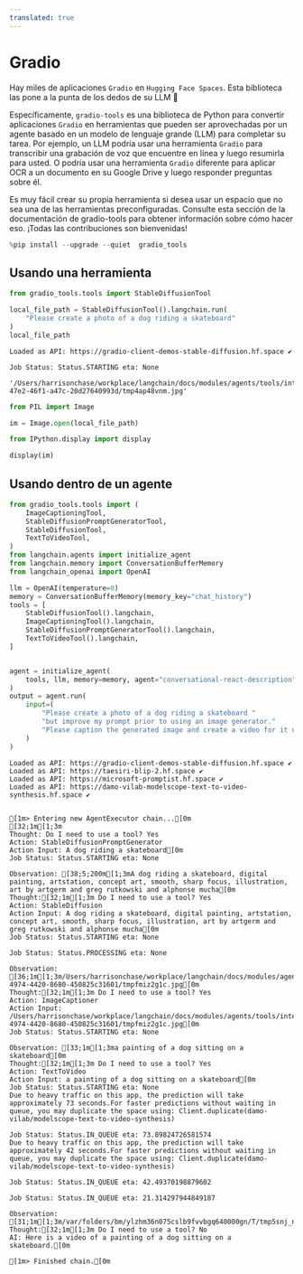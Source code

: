 ```yaml
---
translated: true
---
```


# Gradio

Hay miles de aplicaciones `Gradio` en `Hugging Face Spaces`. Esta biblioteca las pone a la punta de los dedos de su LLM 🦾

Específicamente, `gradio-tools` es una biblioteca de Python para convertir aplicaciones `Gradio` en herramientas que pueden ser aprovechadas por un agente basado en un modelo de lenguaje grande (LLM) para completar su tarea. Por ejemplo, un LLM podría usar una herramienta `Gradio` para transcribir una grabación de voz que encuentre en línea y luego resumirla para usted. O podría usar una herramienta `Gradio` diferente para aplicar OCR a un documento en su Google Drive y luego responder preguntas sobre él.

Es muy fácil crear su propia herramienta si desea usar un espacio que no sea una de las herramientas preconfiguradas. Consulte esta sección de la documentación de gradio-tools para obtener información sobre cómo hacer eso. ¡Todas las contribuciones son bienvenidas!

```python
%pip install --upgrade --quiet  gradio_tools
```

## Usando una herramienta

```python
from gradio_tools.tools import StableDiffusionTool
```

```python
local_file_path = StableDiffusionTool().langchain.run(
    "Please create a photo of a dog riding a skateboard"
)
local_file_path
```

```output
Loaded as API: https://gradio-client-demos-stable-diffusion.hf.space ✔

Job Status: Status.STARTING eta: None
```

```output
'/Users/harrisonchase/workplace/langchain/docs/modules/agents/tools/integrations/b61c1dd9-47e2-46f1-a47c-20d27640993d/tmp4ap48vnm.jpg'
```

```python
from PIL import Image
```

```python
im = Image.open(local_file_path)
```

```python
from IPython.display import display

display(im)
```

## Usando dentro de un agente

```python
from gradio_tools.tools import (
    ImageCaptioningTool,
    StableDiffusionPromptGeneratorTool,
    StableDiffusionTool,
    TextToVideoTool,
)
from langchain.agents import initialize_agent
from langchain.memory import ConversationBufferMemory
from langchain_openai import OpenAI

llm = OpenAI(temperature=0)
memory = ConversationBufferMemory(memory_key="chat_history")
tools = [
    StableDiffusionTool().langchain,
    ImageCaptioningTool().langchain,
    StableDiffusionPromptGeneratorTool().langchain,
    TextToVideoTool().langchain,
]


agent = initialize_agent(
    tools, llm, memory=memory, agent="conversational-react-description", verbose=True
)
output = agent.run(
    input=(
        "Please create a photo of a dog riding a skateboard "
        "but improve my prompt prior to using an image generator."
        "Please caption the generated image and create a video for it using the improved prompt."
    )
)
```

```output
Loaded as API: https://gradio-client-demos-stable-diffusion.hf.space ✔
Loaded as API: https://taesiri-blip-2.hf.space ✔
Loaded as API: https://microsoft-promptist.hf.space ✔
Loaded as API: https://damo-vilab-modelscope-text-to-video-synthesis.hf.space ✔


[1m> Entering new AgentExecutor chain...[0m
[32;1m[1;3m
Thought: Do I need to use a tool? Yes
Action: StableDiffusionPromptGenerator
Action Input: A dog riding a skateboard[0m
Job Status: Status.STARTING eta: None

Observation: [38;5;200m[1;3mA dog riding a skateboard, digital painting, artstation, concept art, smooth, sharp focus, illustration, art by artgerm and greg rutkowski and alphonse mucha[0m
Thought:[32;1m[1;3m Do I need to use a tool? Yes
Action: StableDiffusion
Action Input: A dog riding a skateboard, digital painting, artstation, concept art, smooth, sharp focus, illustration, art by artgerm and greg rutkowski and alphonse mucha[0m
Job Status: Status.STARTING eta: None

Job Status: Status.PROCESSING eta: None

Observation: [36;1m[1;3m/Users/harrisonchase/workplace/langchain/docs/modules/agents/tools/integrations/2e280ce4-4974-4420-8680-450825c31601/tmpfmiz2g1c.jpg[0m
Thought:[32;1m[1;3m Do I need to use a tool? Yes
Action: ImageCaptioner
Action Input: /Users/harrisonchase/workplace/langchain/docs/modules/agents/tools/integrations/2e280ce4-4974-4420-8680-450825c31601/tmpfmiz2g1c.jpg[0m
Job Status: Status.STARTING eta: None

Observation: [33;1m[1;3ma painting of a dog sitting on a skateboard[0m
Thought:[32;1m[1;3m Do I need to use a tool? Yes
Action: TextToVideo
Action Input: a painting of a dog sitting on a skateboard[0m
Job Status: Status.STARTING eta: None
Due to heavy traffic on this app, the prediction will take approximately 73 seconds.For faster predictions without waiting in queue, you may duplicate the space using: Client.duplicate(damo-vilab/modelscope-text-to-video-synthesis)

Job Status: Status.IN_QUEUE eta: 73.89824726581574
Due to heavy traffic on this app, the prediction will take approximately 42 seconds.For faster predictions without waiting in queue, you may duplicate the space using: Client.duplicate(damo-vilab/modelscope-text-to-video-synthesis)

Job Status: Status.IN_QUEUE eta: 42.49370198879602

Job Status: Status.IN_QUEUE eta: 21.314297944849187

Observation: [31;1m[1;3m/var/folders/bm/ylzhm36n075cslb9fvvbgq640000gn/T/tmp5snj_nmzf20_cb3m.mp4[0m
Thought:[32;1m[1;3m Do I need to use a tool? No
AI: Here is a video of a painting of a dog sitting on a skateboard.[0m

[1m> Finished chain.[0m
```
